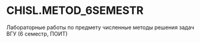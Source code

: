 # CHISL.METOD_6SEMESTR
Лабораторные работы по предмету численные методы решения задач ВГУ (6 семестр, ПОИТ)

